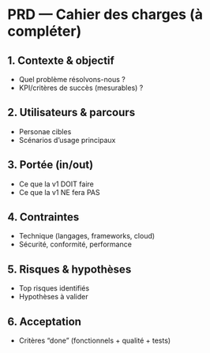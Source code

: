 # PRD — Cahier des charges (à compléter)

## 1. Contexte & objectif
- Quel problème résolvons-nous ?
- KPI/critères de succès (mesurables) ?

## 2. Utilisateurs & parcours
- Personae cibles
- Scénarios d’usage principaux

## 3. Portée (in/out)
- Ce que la v1 DOIT faire
- Ce que la v1 NE fera PAS

## 4. Contraintes
- Technique (langages, frameworks, cloud)
- Sécurité, conformité, performance

## 5. Risques & hypothèses
- Top risques identifiés
- Hypothèses à valider

## 6. Acceptation
- Critères “done” (fonctionnels + qualité + tests)
